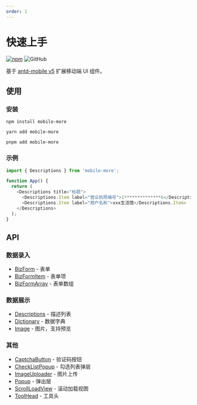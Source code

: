 ```yaml
---
order: 1
---
```


# 快速上手

[![npm][npm]][npm-url] ![GitHub](https://img.shields.io/github/license/doly-dev/mobile-more.svg)

基于 [antd-mobile v5](http://mobile.ant.design/) 扩展移动端 UI 组件。

## 使用

### 安装

```shell
npm install mobile-more
```

```shell
yarn add mobile-more
```

```shell
pnpm add mobile-more
```

### 示例

```javascript
import { Descriptions } from 'mobile-more';

function App() {
  return (
    <Descriptions title="标题">
      <Descriptions.Item label="营业执照编号">1**************6</Descriptions.Item>
      <Descriptions.Item label="商户名称">xxx生活馆</Descriptions.Item>
    </Descriptions>
  );
}
```

## API

### 数据录入

- [BizForm](/components/biz-form/form) - 表单
- [BizFormItem](/components/biz-form/form-item) - 表单项
- [BizFormArray](/components/biz-form/form-array) - 表单数组

### 数据展示

- [Descriptions](/components/descriptions) - 描述列表
- [Dictionary](/components/dictionary) - 数据字典
- [Image](/components/image) - 图片，支持预览

### 其他

- [CaptchaButton](/components/captcha-button) - 验证码按钮
- [CheckListPopup](/components/check-list-popup) - 勾选列表弹层
- [ImageUploader](/components/image-uploader) - 图片上传
- [Popup](/components/popup) - 弹出层
- [ScrollLoadView](/components/scroll-load-view) - 滚动加载视图
- [ToolHead](/components/tool-head) - 工具头

[npm]: https://img.shields.io/npm/v/mobile-more.svg
[npm-url]: https://npmjs.com/package/mobile-more
[site]: https://doly-dev.github.io/mobile-more/latest/index.html
